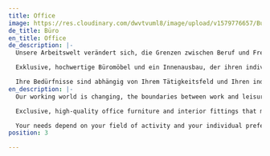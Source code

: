 ```yaml
---
title: Office
image: https://res.cloudinary.com/dwvtvuml8/image/upload/v1579776657/Buero-Bueromoebel-Schreibtisch-Office_z6wmlz.jpg
de_title: Büro
en_title: Office
de_description: |-
  Unsere Arbeitswelt verändert sich, die Grenzen zwischen Beruf und Freizeit lösen sich zunehmend auf. Das Büro ist der Raum, in dem Sie stets den Fokus finden sollten, ganz gleich ob Sie in den eigenen vier Wänden arbeiten oder in der Firma.

  Exklusive, hochwertige Büromöbel und ein Innenausbau, der ihren individuellen Bedürfnissen entspricht, können Sie darin unterstützen, auch in herausfordernden Momenten einen kühlen Kopf zu bewahren. Wand- und Deckenbeschaffenheit können eine große Rolle zur Förderung bestimmter kognitiver Stimmungen spielen, während optimal eingesetztes Licht nachweislich die Konzentrationsfähigkeit fördert. Ein entsprechend dimensioniertes Memo-Board kann zu Ihrer Inspirationsquelle werden, ein auf das Interior abgestimmte Akustiklösung wird zur erfolgsentscheidenden Wohltat. An einem funktional durchdachten Schreibtisch nach Maß finden Sie in Kürze alles was Sie benötigen.

  Ihre Bedürfnisse sind abhängig von Ihrem Tätigkeitsfeld und Ihren individuellen Vorlieben ganz unterschiedlich. Speziell für Ihre Räumlichkeiten geschaffene Büromöbel Designs erhöhen den Wohlfühlfaktor und tragen positiv zu einer ausgewogenen Work-Life Balance bei. Individuelle Büromöbel bringen eine persönliche Note an Ihren Arbeitsplatz und sind optimal auf Ihre Nutzung abgestimmt.
en_description: |-
  Our working world is changing, the boundaries between work and leisure are becoming increasingly blurred. The office is the space in which you should always find focus, regardless of whether you work in your own four walls or in the company.

  Exclusive, high-quality office furniture and interior fittings that meet your individual needs can help you to keep a cool head even in challenging moments. Wall and ceiling properties can play a major role in promoting certain cognitive moods, while optimally used light has been shown to promote concentration. An appropriately dimensioned memo board can become your source of inspiration, and an acoustic solution that is tailored to the interior becomes a boon to success. You will soon find everything you need on a functional, well-designed desk.

  Your needs depend on your field of activity and your individual preferences. Office furniture designs created especially for your premises increase the feel-good factor and contribute positively to a balanced work-life balance. Individual office furniture brings a personal touch to your workplace and is optimally tailored to your use.
position: 3

---
```


